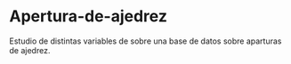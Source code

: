 # Apertura-de-ajedrez
Estudio de distintas variables de sobre una base de datos sobre aparturas de ajedrez.
